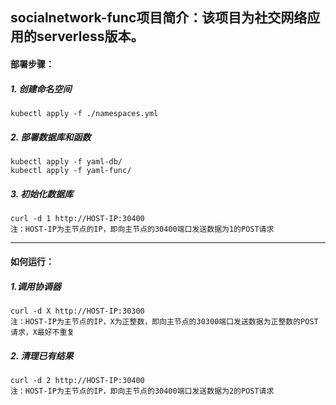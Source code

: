 
socialnetwork-func项目简介：该项目为社交网络应用的serverless版本。
---

#### **部署步骤：**
##### 1. 创建命名空间

```
kubectl apply -f ./namespaces.yml
```

##### 2. 部署数据库和函数

```
kubectl apply -f yaml-db/
kubectl apply -f yaml-func/
```


##### 3. 初始化数据库

```
curl -d 1 http://HOST-IP:30400
注：HOST-IP为主节点的IP，即向主节点的30400端口发送数据为1的POST请求
```
---


#### 如何运行： 
##### 1.调用协调器

```
curl -d X http://HOST-IP:30300
注：HOST-IP为主节点的IP，X为正整数，即向主节点的30300端口发送数据为正整数的POST请求，X最好不重复
```


##### 2. 清理已有结果

```
curl -d 2 http://HOST-IP:30400
注：HOST-IP为主节点的IP，即向主节点的30400端口发送数据为2的POST请求
```
